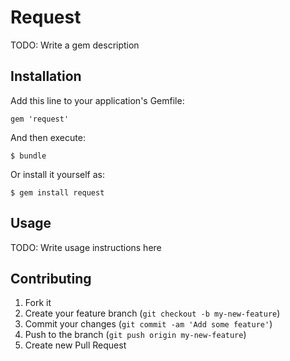 # Request

TODO: Write a gem description

## Installation

Add this line to your application's Gemfile:

    gem 'request'

And then execute:

    $ bundle

Or install it yourself as:

    $ gem install request

## Usage

TODO: Write usage instructions here

## Contributing

1. Fork it
2. Create your feature branch (`git checkout -b my-new-feature`)
3. Commit your changes (`git commit -am 'Add some feature'`)
4. Push to the branch (`git push origin my-new-feature`)
5. Create new Pull Request
